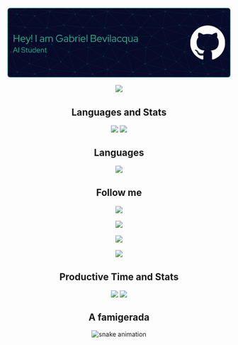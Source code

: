 <div align="center">
  
![Header](./github-header-image(3).png)

![](http://github-profile-summary-cards.vercel.app/api/cards/profile-details?username=GaBevilacqua&theme=gotham) 

## Languages and Stats
![](http://github-profile-summary-cards.vercel.app/api/cards/repos-per-language?username=GaBevilacqua&theme=gotham) 
![](http://github-profile-summary-cards.vercel.app/api/cards/productive-time?username=GaBevilacqua&theme=gotham&utcOffset=8)


## Languages
<p align="center">
  <a href="https://skillicons.dev">
    <img src="https://skillicons.dev/icons?i=py,js,ts,htmx,mysql,php,java,react" />
  </a>
</p>


  
## Follow me

<a href="https://www.linkedin.com/in/gabriel-bevilacqua-barros-14039819b/"><img src = "https://img.shields.io/badge/LinkedIn-0077B5?style=for-the-badge&logo=linkedin&logoColor=white" > </a>

<a href="mailto:gabriel.bevilacqua.2002@gmail.com"><img src = "https://img.shields.io/badge/Gmail-D14836?style=for-the-badge&logo=gmail&logoColor=white" > </a>

<a href="https://www.researchgate.net/profile/Gabriel-Barros-34"><img src = "https://img.shields.io/badge/Research_Gate-00CCBB.svg?&style=for-the-badge&logo=ResearchGate&logoColor=white"> </a>

<a href="https://wa.me/5515981245960"><img src = "https://img.shields.io/badge/WhatsApp-25D366?style=for-the-badge&logo=whatsapp&logoColor=white" > </a>


  
## Productive Time and Stats

![](http://github-profile-summary-cards.vercel.app/api/cards/productive-time?username=GaBevilacqua&theme=gotham&utcOffset=8) 
![](http://github-profile-summary-cards.vercel.app/api/cards/stats?username=GaBevilacqua&theme=gotham)

## A famigerada

![snake animation](https://github.com/GabrielBBarros/GabrielBBarros/blob/output/github-contribution-grid-snake-dark.svg)


</div>
